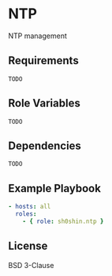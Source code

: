 # NTP
NTP management

## Requirements
`TODO`

## Role Variables
`TODO`

## Dependencies
`TODO`


## Example Playbook
```yaml
- hosts: all
  roles:
    - { role: sh0shin.ntp }
```

## License
BSD 3-Clause
